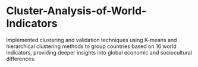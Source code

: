 # Cluster-Analysis-of-World-Indicators
Implemented clustering and validation techniques using K-means and hierarchical clustering methods to group countries based on 16 world indicators, providing deeper insights into global economic and sociocultural differences.
